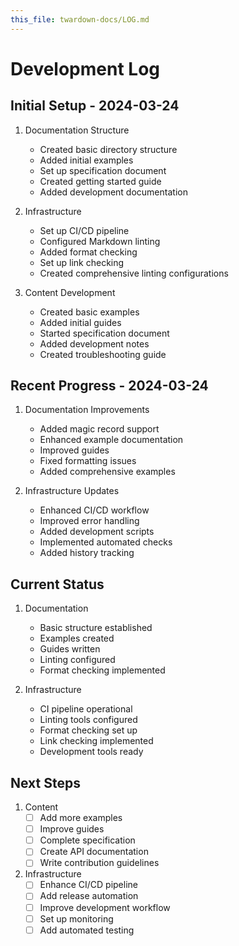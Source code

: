 ```yaml
---
this_file: twardown-docs/LOG.md
---
```


# Development Log

## Initial Setup - 2024-03-24

1. Documentation Structure
   - Created basic directory structure
   - Added initial examples
   - Set up specification document
   - Created getting started guide
   - Added development documentation

2. Infrastructure
   - Set up CI/CD pipeline
   - Configured Markdown linting
   - Added format checking
   - Set up link checking
   - Created comprehensive linting configurations

3. Content Development
   - Created basic examples
   - Added initial guides
   - Started specification document
   - Added development notes
   - Created troubleshooting guide

## Recent Progress - 2024-03-24

1. Documentation Improvements
   - Added magic record support
   - Enhanced example documentation
   - Improved guides
   - Fixed formatting issues
   - Added comprehensive examples

2. Infrastructure Updates
   - Enhanced CI/CD workflow
   - Improved error handling
   - Added development scripts
   - Implemented automated checks
   - Added history tracking

## Current Status

1. Documentation
   - Basic structure established
   - Examples created
   - Guides written
   - Linting configured
   - Format checking implemented

2. Infrastructure
   - CI pipeline operational
   - Linting tools configured
   - Format checking set up
   - Link checking implemented
   - Development tools ready

## Next Steps

1. Content
   - [ ] Add more examples
   - [ ] Improve guides
   - [ ] Complete specification
   - [ ] Create API documentation
   - [ ] Write contribution guidelines

2. Infrastructure
   - [ ] Enhance CI/CD pipeline
   - [ ] Add release automation
   - [ ] Improve development workflow
   - [ ] Set up monitoring
   - [ ] Add automated testing 